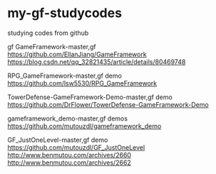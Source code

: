 # my-gf-studycodes
 studying codes from github

gf
GameFramework-master,gf
https://github.com/EllanJiang/GameFramework
https://blog.csdn.net/qq_32821435/article/details/80469748

RPG_GameFramework-master,gf demo
https://github.com/lsw5530/RPG_GameFramework

TowerDefense-GameFramework-Demo-master,gf demo
https://github.com/DrFlower/TowerDefense-GameFramework-Demo

gameframework_demo-master,gf demos
https://github.com/mutouzdl/gameframework_demo

GF_JustOneLevel-master,gf demo
https://github.com/mutouzdl/GF_JustOneLevel
http://www.benmutou.com/archives/2660
http://www.benmutou.com/archives/2662